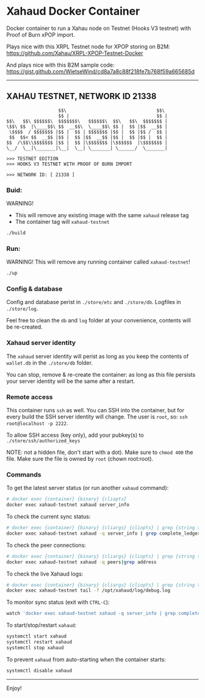 # Xahaud Docker Container

Docker container to run a Xahau node on Testnet (Hooks V3 testnet) with Proof of Burn xPOP import.

Plays nice with this XRPL Testnet node for XPOP storing on B2M:
https://github.com/Xahau/XRPL-XPOP-Testnet-Docker

And plays nice with this B2M sample code:
https://gist.github.com/WietseWind/cd8a7a8c88f218fe7b768f59a665685d

---

## XAHAU TESTNET, NETWORK ID 21338

```
                   $$\                                 $$\ 
                   $$ |                                $$ |
$$\   $$\ $$$$$$\  $$$$$$$\   $$$$$$\  $$\   $$\  $$$$$$$ |
\$$\ $$  |\____$$\ $$  __$$\  \____$$\ $$ |  $$ |$$  __$$ |
 \$$$$  / $$$$$$$ |$$ |  $$ | $$$$$$$ |$$ |  $$ |$$ /  $$ |
 $$  $$< $$  __$$ |$$ |  $$ |$$  __$$ |$$ |  $$ |$$ |  $$ |
$$  /\$$\\$$$$$$$ |$$ |  $$ |\$$$$$$$ |\$$$$$$  |\$$$$$$$ |
\__/  \__|\_______|\__|  \__| \_______| \______/  \_______|

>>> TESTNET EDITION
>>> HOOKS V3 TESTNET WITH PROOF OF BURN IMPORT

>>> NETWORK ID: [ 21338 ]
```

### Buid:

WARNING!
- This will remove any existing image with the same `xahaud` release tag
- The container tag will `xahaud-testnet`

```bash
./build
```

### Run:

WARNING! This will remove any running container called `xahaud-testnet`!

```bash
./up
```

### Config & database

Config and database perist in `./store/etc` and `./store/db`. Logfiles in `./store/log`.

Feel free to clean the `db` and `log` folder at your convenience, contents will be re-created.

### Xahaud server identity

The `xahaud` server identity will perist as long as you keep the contents of `wallet.db`
in the `./store/db` folder.

You can stop, remove & re-create the container: as long as this file persists your server
identity will be the same after a restart.

### Remote access

This container runs `ssh` as well. You can SSH into the container, but for every build the
SSH server identity will change. The user is `root`, so: `ssh root@localhost -p 2222`.

To allow SSH access (key only), add your pubkey(s) to `./store/ssh/authorized_keys`

NOTE: not a hidden file, don't start with a dot). Make sure to `chmod 400` the file.
Make sure the file is owned by `root` (chown root:root).

### Commands

To get the latest server status (or run another `xahaud` command):

```bash
# docker exec {container} {binary} {cliopts}
docker exec xahaud-testnet xahaud server_info
```

To check the current sync status:

```bash
# docker exec {container} {binary} {cliargs} {cliopts} | grep {string to match}
docker exec xahaud-testnet xahaud -q server_info | grep complete_ledgers
```

To check the peer connections:

```bash
# docker exec {container} {binary} {cliargs} {cliopts} | grep {string to match}
docker exec xahaud-testnet xahaud -q peers|grep address
```

To check the live Xahaud logs:

```bash
# docker exec {container} {binary} {cliargs} {cliopts} | grep {string to match}
docker exec xahaud-testnet tail -f /opt/xahaud/log/debug.log
```

To monitor sync status (exit with `CTRL-C`):
```bash
watch 'docker exec xahaud-testnet xahaud -q server_info | grep complete_ledgers'
```

To start/stop/restart `xahaud`:

```bash
systemctl start xahaud
systemctl restart xahaud
systemctl stop xahaud
```

To prevent `xahaud` from auto-starting when the container starts:

```bash
systemctl disable xahaud
```

---

Enjoy!
